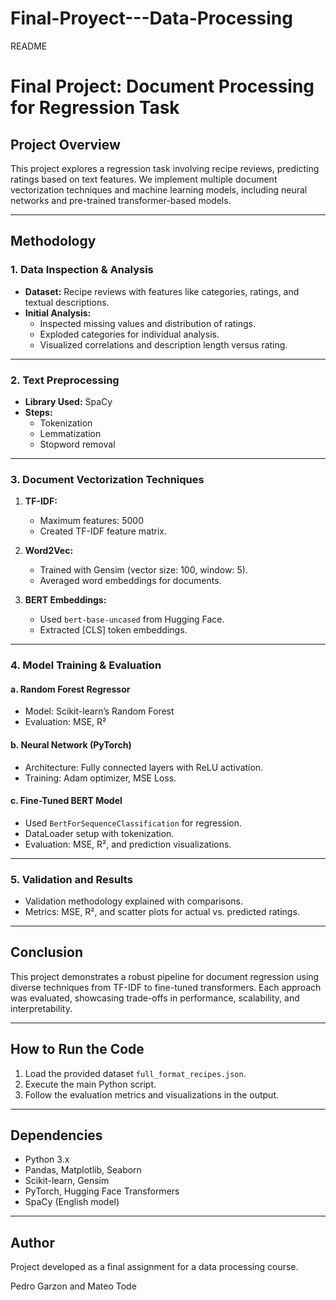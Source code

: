 # Final-Proyect---Data-Processing

README

# Final Project: Document Processing for Regression Task

## Project Overview

This project explores a regression task involving recipe reviews, predicting ratings based on text features. We implement multiple document vectorization techniques and machine learning models, including neural networks and pre-trained transformer-based models.

---

## Methodology

### 1. **Data Inspection & Analysis**

- **Dataset:** Recipe reviews with features like categories, ratings, and textual descriptions.
- **Initial Analysis:**
  - Inspected missing values and distribution of ratings.
  - Exploded categories for individual analysis.
  - Visualized correlations and description length versus rating.

---

### 2. **Text Preprocessing**

- **Library Used:** SpaCy
- **Steps:**
  - Tokenization
  - Lemmatization
  - Stopword removal

---

### 3. **Document Vectorization Techniques**

1. **TF-IDF:**

   - Maximum features: 5000
   - Created TF-IDF feature matrix.

2. **Word2Vec:**

   - Trained with Gensim (vector size: 100, window: 5).
   - Averaged word embeddings for documents.

3. **BERT Embeddings:**

   - Used `bert-base-uncased` from Hugging Face.
   - Extracted [CLS] token embeddings.

---

### 4. **Model Training & Evaluation**

#### a. **Random Forest Regressor**

- Model: Scikit-learn’s Random Forest
- Evaluation: MSE, R²

#### b. **Neural Network (PyTorch)**

- Architecture: Fully connected layers with ReLU activation.
- Training: Adam optimizer, MSE Loss.

#### c. **Fine-Tuned BERT Model**

- Used `BertForSequenceClassification` for regression.
- DataLoader setup with tokenization.
- Evaluation: MSE, R², and prediction visualizations.

---

### 5. **Validation and Results**

- Validation methodology explained with comparisons.
- Metrics: MSE, R², and scatter plots for actual vs. predicted ratings.

---

## Conclusion

This project demonstrates a robust pipeline for document regression using diverse techniques from TF-IDF to fine-tuned transformers. Each approach was evaluated, showcasing trade-offs in performance, scalability, and interpretability.

---

## How to Run the Code

1. Load the provided dataset `full_format_recipes.json`.
2. Execute the main Python script.
3. Follow the evaluation metrics and visualizations in the output.

---

## Dependencies

- Python 3.x
- Pandas, Matplotlib, Seaborn
- Scikit-learn, Gensim
- PyTorch, Hugging Face Transformers
- SpaCy (English model)

---

## Author

Project developed as a final assignment for a data processing course.

Pedro Garzon and Mateo Tode
